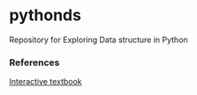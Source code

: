 # pythonds

Repository for Exploring Data structure in Python


### References

[Interactive textbook](https://runestone.academy/ns/books/published/pythonds/index.html)

